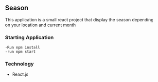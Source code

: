 ## Season

This application is a small react project that display the season depending on your location and current month

### Starting Application

    -Run npm install
    -run npm start

### Technology 

* React.js

